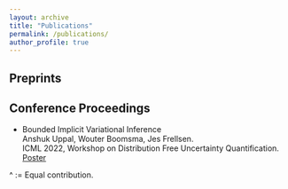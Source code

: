 ```yaml
---
layout: archive
title: "Publications"
permalink: /publications/
author_profile: true
---
```


## Preprints
  
## Conference Proceedings
- Bounded Implicit Variational Inference <br>
   Anshuk Uppal, Wouter Boomsma, Jes Frellsen. <br>
  ICML 2022, Workshop on Distribution Free Uncertainty Quantification. [Poster](https://drive.google.com/file/d/1iEIw-g-b410OzDt0jNpNxBVVTKsFsy4Z/view?usp=share_link)
  

^ := Equal contribution.
